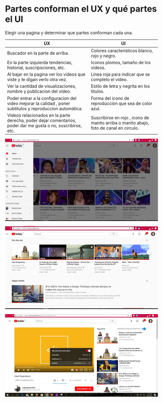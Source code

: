 # Partes conforman el UX y qué partes el UI
Elegir una pagina y determinar que partes conforman cada una.

| UX | UI |
| -- | -- |
| Buscador en la parte de arriba. | Colores caracteristicos blanco, rojo y negro. |
| En la parte izquierda tendencias, historial, suscripsciones, etc. | Iconos plomos, tamaño de los videos. |
| Al bajar en la pagina ver los videos que viste y te digan verlo otra vez. | Linea roja para indicar que se completo el video. |
| Ver la cantidad de visualizaciones, nombre y publicacion del video. | Estilo de letra y negrita en los titulos. | 
| Poder entrar a la configuracion del video mejorar la calidad , poner subtitulos y reproduccion automática. | Forma del icono de reproducción que sea de color azul. |
| Videos relacionados en la parte derecha, poder dejar comentarios, poder dar me gusta o no, suscribirse, etc. | Suscribirse en rojo , icono de manito arriba o manito abajo, foto de canal en circulo. |


![image-1](assets/images/youtube.jpg)

![image-2](assets/images/youtube-2.jpg)

![image-3](assets/images/youtube-3.jpg)




